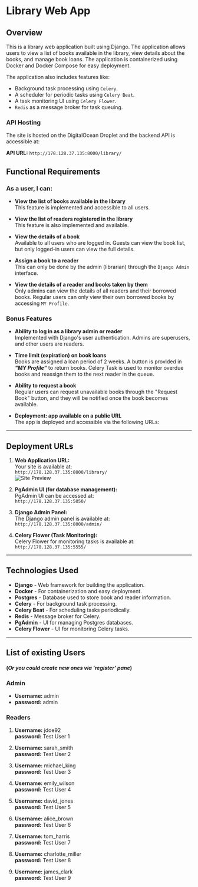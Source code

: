 # Library Web App

## Overview

This is a library web application built using Django. The application allows users to view a list of books available in
the library, view details about the books, and manage book loans. The application is containerized using Docker and
Docker Compose for easy deployment.

The application also includes features like:

- Background task processing using `Celery`.
- A scheduler for periodic tasks using `Celery Beat`.
- A task monitoring UI using `Celery Flower`.
- `Redis` as a message broker for task queuing.

### API Hosting

The site is hosted on the DigitalOcean Droplet and the backend API is accessible at:

**API URL:** `http://178.128.37.135:8000/library/`

## Functional Requirements

### As a user, I can:

- **View the list of books available in the library**  
  This feature is implemented and accessible to all users.

- **View the list of readers registered in the library**  
  This feature is also implemented and available.

- **View the details of a book**  
  Available to all users who are logged in. Guests can view the book list, but only logged-in users can view the full
  details.

- **Assign a book to a reader**  
  This can only be done by the admin (librarian) through the `Django Admin` interface.

- **View the details of a reader and books taken by them**  
  Only admins can view the details of all readers and their borrowed books. Regular users can only view their own
  borrowed books by accessing `MY Profile`.

### Bonus Features

- **Ability to log in as a library admin or reader**  
  Implemented with Django's user authentication. Admins are superusers, and other users are readers.

- **Time limit (expiration) on book loans**  
  Books are assigned a loan period of 2 weeks. A button is provided in ***"MY Profile"*** to return books. Celery Task
  is used
  to monitor overdue books and reassign them to the next reader in the queue.

- **Ability to request a book**  
  Regular users can request unavailable books through the "Request Book" button, and they will be notified once the book
  becomes available.

- **Deployment: app available on a public URL**  
  The app is deployed and accessible via the following URLs:

---

## Deployment URLs

1. **Web Application URL:**  
   Your site is available at:  
   `http://178.128.37.135:8000/library/`  
   ![Site Preview]()

2. **PgAdmin UI (for database management):**  
   PgAdmin UI can be accessed at:  
   `http://178.128.37.135:5050/`

3. **Django Admin Panel:**  
   The Django admin panel is available at:  
   `http://178.128.37.135:8000/admin/`

4. **Celery Flower (Task Monitoring):**  
   Celery Flower for monitoring tasks is available at:  
   `http://178.128.37.135:5555/`

---

## Technologies Used

- **Django** - Web framework for building the application.
- **Docker** - For containerization and easy deployment.
- **Postgres** - Database used to store book and reader information.
- **Celery** - For background task processing.
- **Celery Beat** - For scheduling tasks periodically.
- **Redis** - Message broker for Celery.
- **PgAdmin** - UI for managing Postgres databases.
- **Celery Flower** - UI for monitoring Celery tasks.

---

## List of existing Users

#### (*Or you could create new ones via 'register' pane*)

### Admin

- **Username:** admin
- **password:** admin

### Readers

1. **Username:** jdoe92  
   **password:** Test User 1

2. **Username:** sarah_smith  
   **password:** Test User 2

3. **Username:** michael_king  
   **password:** Test User 3

4. **Username:** emily_wilson  
   **password:** Test User 4

5. **Username:** david_jones  
   **password:** Test User 5

6. **Username:** alice_brown  
   **password:** Test User 6

7. **Username:** tom_harris  
   **password:** Test User 7

8. **Username:** charlotte_miller  
   **password:** Test User 8

9. **Username:** james_clark  
   **password:** Test User 9  
